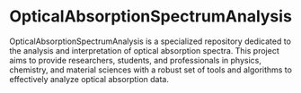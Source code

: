 # OpticalAbsorptionSpectrumAnalysis
OpticalAbsorptionSpectrumAnalysis is a specialized repository dedicated to the analysis and interpretation of optical absorption spectra. This project aims to provide researchers, students, and professionals in physics, chemistry, and material sciences with a robust set of tools and algorithms to effectively analyze optical absorption data.
